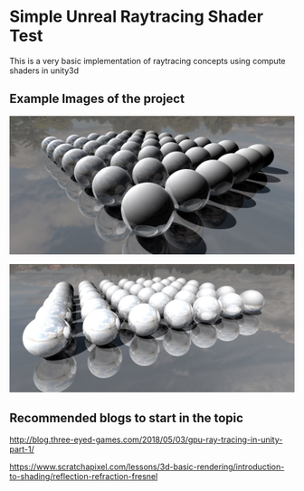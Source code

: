 
# Simple Unreal Raytracing Shader Test

This is a very basic implementation of raytracing concepts using compute shaders in unity3d


## Example Images of the project

![Refractions and Reflections](https://github.com/mjFer/RaytracingTest/blob/master/img/test1.jpg)

![Refractions and Reflections](https://github.com/mjFer/RaytracingTest/blob/master/img/test2.jpg)



## Recommended blogs to start in the topic
http://blog.three-eyed-games.com/2018/05/03/gpu-ray-tracing-in-unity-part-1/

https://www.scratchapixel.com/lessons/3d-basic-rendering/introduction-to-shading/reflection-refraction-fresnel

